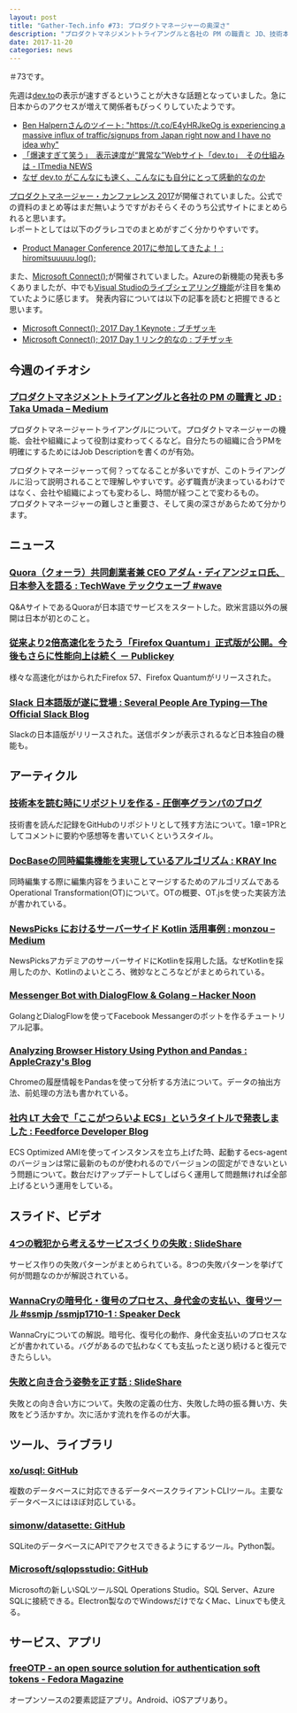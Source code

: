 ```yaml
---
layout: post
title: "Gather-Tech.info #73: プロダクトマネージャーの奥深さ"
description: "プロダクトマネジメントトライアングルと各社の PM の職責と JD、技術本を読む時にリポジトリを作る など"
date: 2017-11-20
categories: news
---
```


＃73です。

先週は[dev.to](https://dev.to/)の表示が速すぎるということが大きな話題となっていました。急に日本からのアクセスが増えて関係者もびっくりしていたようです。

- [Ben Halpernさんのツイート: "https://t.co/E4yHRJkeOg is experiencing a massive influx of traffic/signups from Japan right now and I have no idea why"](https://twitter.com/bendhalpern/status/930664478663901184)
- [「爆速すぎて笑う」　表示速度が“異常な”Webサイト「dev.to」　その仕組みは - ITmedia NEWS](http://www.itmedia.co.jp/news/articles/1711/15/news133.html)
- [なぜ dev.to がこんなにも速く、こんなにも自分にとって感動的なのか](https://dev.to/mizchi/-devto--b5)

[プロダクトマネージャー・カンファレンス 2017](http://2017.pmconf.jp/)が開催されていました。公式での資料のまとめ等はまだ無いようですがおそらくそのうち公式サイトにまとめられると思います。  
レポートとしては以下のグラレコでのまとめがすごく分かりやすいです。

- [Product Manager Conference 2017に参加してきたよ！ : hiromitsuuuuu.log();](http://hiromitsuuuuu.hatenablog.com/entry/2017/11/16/005142)

また、[Microsoft Connect();](https://www.microsoft.com/en-us/connectevent/)が開催されていました。Azureの新機能の発表も多くありましたが、中でも[Visual Studioのライブシェアリング機能](https://code.visualstudio.com/blogs/2017/11/15/live-share)が注目を集めていたように感じます。  発表内容については以下の記事を読むと把握できると思います。

- [Microsoft Connect(); 2017 Day 1 Keynote : ブチザッキ](https://buchizo.wordpress.com/2017/11/16/microsoft-connect-2017-day-1-keynote/)
- [Microsoft Connect(); 2017 Day 1 リンク的なの : ブチザッキ](https://buchizo.wordpress.com/2017/11/16/microsoft-connect-2017-day-1-%E3%83%AA%E3%83%B3%E3%82%AF%E7%9A%84%E3%81%AA%E3%81%AE/)

## 今週のイチオシ

### [プロダクトマネジメントトライアングルと各社の PM の職責と JD : Taka Umada – Medium](https://medium.com/@tumada/product-management-triangle-job-description-d18d1855ef65)

プロダクトマネージャートライアングルについて。プロダクトマネージャーの機能、会社や組織によって役割は変わってくるなど。自分たちの組織に合うPMを明確にするためにはJob Descriptionを書くのが有効。

プロダクトマネージャーって何？ってなることが多いですが、このトライアングルに沿って説明されることで理解しやすいです。必ず職責が決まっているわけではなく、会社や組織によっても変わるし、時間が経つことで変わるもの。  
プロダクトマネージャーの難しさと重要さ、そして奥の深さがあらためて分かります。

## ニュース

### [Quora（クォーラ）共同創業者兼 CEO アダム・ディアンジェロ氏、日本参入を語る : TechWave テックウェーブ #wave](http://techwave.jp/archives/quora-ceo-adam-talk-about-quora-japan.html)

Q&AサイトであるQuoraが日本語でサービスをスタートした。欧米言語以外の展開は日本が初とのこと。

### [従来より2倍高速化をうたう「Firefox Quantum」正式版が公開。今後もさらに性能向上は続く － Publickey](http://www.publickey1.jp/blog/17/2firefox_quantum.html)

様々な高速化がはかられたFirefox 57、Firefox Quantumがリリースされた。

### [Slack 日本語版が遂に登場 : Several People Are Typing — The Official Slack Blog](https://slackhq.com/slack-%E6%97%A5%E6%9C%AC%E8%AA%9E%E7%89%88%E3%81%8C%E9%81%82%E3%81%AB%E7%99%BB%E5%A0%B4-f75591cb0c0a)

Slackの日本語版がリリースされた。送信ボタンが表示されるなど日本独自の機能も。

## アーティクル

### [技術本を読む時にリポジトリを作る - 圧倒亭グランパのブログ](http://at-grandpa.hatenablog.jp/entry/2017/11/14/100330)

技術書を読んだ記録をGitHubのリポジトリとして残す方法について。1章=1PRとしてコメントに要約や感想等を書いていくというスタイル。

### [DocBaseの同時編集機能を実現しているアルゴリズム : KRAY Inc](http://kray.jp/blog/algorithm-operational-transformation/)

同時編集する際に編集内容をうまいことマージするためのアルゴリズムであるOperational Transformation(OT)について。OTの概要、OT.jsを使った実装方法が書かれている。

### [NewsPicks におけるサーバーサイド Kotlin 活用事例 : monzou – Medium](https://medium.com/@monzou/newspicks-kotlin-server-18804392946f)

NewsPicksアカデミアのサーバーサイドにKotlinを採用した話。なぜKotlinを採用したのか、Kotlinのよいところ、微妙なところなどがまとめられている。

### [Messenger Bot with DialogFlow & Golang – Hacker Noon](https://hackernoon.com/bot-in-messenger-with-dialogflow-golang-fcbe6bee1341)

GolangとDialogFlowを使ってFacebook Messangerのボットを作るチュートリアル記事。

### [Analyzing Browser History Using Python and Pandas : AppleCrazy's Blog](https://applecrazy.github.io/blog/posts/analyzing-browser-hist-using-python/)

Chromeの履歴情報をPandasを使って分析する方法について。データの抽出方法、前処理の方法も書かれている。

### [社内 LT 大会で「ここがつらいよ ECS」というタイトルで発表しました : Feedforce Developer Blog](http://developer.feedforce.jp/entry/2017/11/13/183623)

ECS Optimized AMIを使ってインスタンスを立ち上げた時、起動するecs-agentのバージョンは常に最新のものが使われるのでバージョンの固定ができないという問題について。数台だけアップデートしてしばらく運用して問題無ければ全部上げるという運用をしている。

## スライド、ビデオ

### [4つの戦犯から考えるサービスづくりの失敗 : SlideShare](https://www.slideshare.net/papanda/4-81915497)

サービス作りの失敗パターンがまとめられている。8つの失敗パターンを挙げて何が問題なのかが解説されている。

### [WannaCryの暗号化・復号のプロセス、身代金の支払い、復号ツール #ssmjp /ssmjp1710-1 : Speaker Deck](https://speakerdeck.com/kitagawa/ssmjp1710-1)

WannaCryについての解説。暗号化、復号化の動作、身代金支払いのプロセスなどが書かれている。バグがあるので払わなくても支払ったと送り続けると復元できたらしい。

### [失敗と向き合う姿勢を正す話 : SlideShare](https://www.slideshare.net/next_developer/ss-82096286)

失敗との向き合い方について。失敗の定義の仕方、失敗した時の振る舞い方、失敗をどう活かすか。次に活かす流れを作るのが大事。

## ツール、ライブラリ

### [xo/usql: GitHub](https://github.com/xo/usql)

複数のデータベースに対応できるデータベースクライアントCLIツール。主要なデータベースにはほぼ対応している。

### [simonw/datasette: GitHub](https://github.com/simonw/datasette)

SQLiteのデータベースにAPIでアクセスできるようにするツール。Python製。

### [Microsoft/sqlopsstudio: GitHub](https://github.com/Microsoft/sqlopsstudio)

Microsoftの新しいSQLツールSQL Operations Studio。SQL Server、Azure SQLに接続できる。Electron製なのでWindowsだけでなくMac、Linuxでも使える。

## サービス、アプリ

### [freeOTP - an open source solution for authentication soft tokens - Fedora Magazine](https://fedoramagazine.org/freeotp-an-open-source-solution-for-authentication-soft-tokens/)

オープンソースの2要素認証アプリ。Android、iOSアプリあり。
